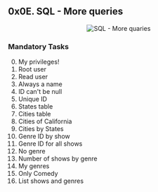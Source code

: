 ## 0x0E. SQL - More queries

<p align="center"><img src="https://i.ibb.co/SR9SFPw/66988091.jpg" alt="SQL - More quaries" /></p>

### Mandatory Tasks
0. My privileges!
1. Root user
2. Read user
3. Always a name
4. ID can't be null
5. Unique ID
6. States table
7. Cities table
8. Cities of California
9. Cities by States
10. Genre ID by show
11. Genre ID for all shows
12. No genre
13. Number of shows by genre
14. My genres
15. Only Comedy
16. List shows and genres
